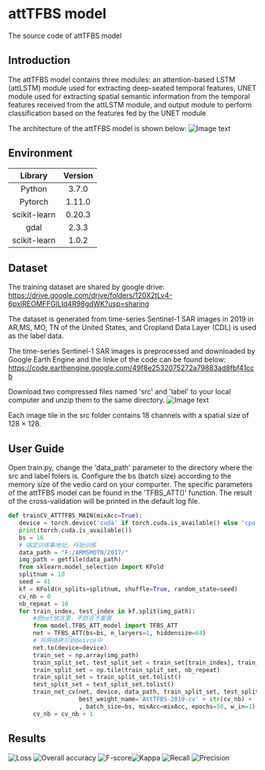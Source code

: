 # attTFBS model
The source code of attTFBS model

## Introduction

The attTFBS model contains three modules: an attention-based LSTM (attLSTM) module used for extracting deep-seated temporal features, UNET module used for extracting spatial semantic information from the temporal features received from the attLSTM module, and output module to perform classification based on the features fed by the UNET module

The architecture of the attTFBS model is shown below:
![Image text](https://github.com/younglimpo/TFBSmodel/blob/master/TFBS%20architecture.png)

## Environment

| Library | Version | 
| :-----:| :----: | 
| Python | 3.7.0 | 
| Pytorch | 1.11.0 | 
| scikit-learn | 0.20.3 | 
| gdal | 2.3.3 | 
| scikit-learn | 1.0.2 | 

## Dataset 

The training dataset are shared by google drive: 
https://drive.google.com/drive/folders/120X2tLv4-6pxIREOMFFGILId4R98gdWK?usp=sharing

The dataset is generated from time-series Sentinel-1 SAR images in 2019 in AR,MS, MO, TN of the United States, and Cropland Data Layer (CDL) is used as the label data.

The time-series Sentinel-1 SAR images is preprocessed and downloaded by Google Earth Engine and the linke of the code can be found below:
https://code.earthengine.google.com/49f8e2532075272a79883ad8fbf41ccb

Download two compressed files named 'src' and 'label' to your local computer and unzip them to the same directory.
![Image text](https://github.com/younglimpo/TFBSmodel/blob/master/Img/dataset.png)

Each image tile in the src folder contains 18 channels with a spatial size of 128 × 128.


## User Guide

Open train.py, change the 'data_path' parameter to the directory where the src and label folers is.
Configure the bs (batch size) according to the memory size of the vedio card on your compurter.
The specific parameters of the attTFBS model can be found in the 'TFBS_ATT()' function.
The result of the cross-validation will be printed in the default log file.

 ```python
 def trainCV_ATTTFBS_MAIN(mixAcc=True):
    device = torch.device('cuda' if torch.cuda.is_available() else 'cpu')
    print(torch.cuda.is_available())
    bs = 16
    # 指定训练集地址，开始训练
    data_path = "F:/ARMSMOTN/2017/"
    img_path = getfile(data_path)
    from sklearn.model_selection import KFold
    splitnum = 10
    seed = 41
    kf = KFold(n_splits=splitnum, shuffle=True, random_state=seed)
    cv_nb = 0
    nb_repeat = 10
    for train_index, test_index in kf.split(img_path):
        #把net放这里，不然会不重置
        from model.TFBS_ATT_model import TFBS_ATT
        net = TFBS_ATT(bs=bs, n_laryers=1, hiddensize=64)
        # 将网络拷贝到deivce中
        net.to(device=device)
        train_set = np.array(img_path)
        train_split_set, test_split_set = train_set[train_index], train_set[test_index]
        train_split_set = np.tile(train_split_set, nb_repeat)
        train_split_set = train_split_set.tolist()
        test_split_set = test_split_set.tolist()
        train_net_cv(net, device, data_path, train_split_set, test_split_set,
                     best_weight_name='AttTFBS-2019-cv' + str(cv_nb) + '-50Epoch-bs16-nl1-hs64-unet64-noAug'
                     , batch_size=bs, mixAcc=mixAcc, epochs=50, w_in=1)
        cv_nb = cv_nb + 1

```

 ## Results
 ![Loss](https://github.com/younglimpo/attTFBS/blob/main/Img/Loss.png) ![Overall accuracy](https://github.com/younglimpo/attTFBS/blob/main/Img/OA.png) ![F-score](https://github.com/younglimpo/attTFBS/blob/main/Img/F1.png)![Kappa](https://github.com/younglimpo/attTFBS/blob/main/Img/Kappa.png) ![Recall](https://github.com/younglimpo/attTFBS/blob/main/Img/Recall.png) ![Precision](https://github.com/younglimpo/attTFBS/blob/main/Img/Precision.png)
 
